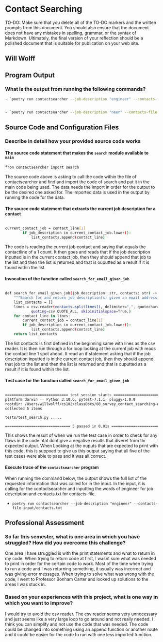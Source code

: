 # Contact Searching

TO-DO: Make sure that you delete all of the TO-DO markers and the written prompts
from this document. You should also ensure that the document does not have any
mistakes in spelling, grammar, or the syntax of Markdown. Ultimately, the final
version of your reflection should be a polished document that is suitable for
publication on your web site.

## Will Wolff

## Program Output

### What is the output from running the following commands?

```bash
- `poetry run contactsearcher --job-description "engineer" --contacts-file input/contacts.txt`
```

```bash

- `poetry run contactsearcher --job-description "neer" --contacts-file input/contacts.txt`

```

## Source Code and Configuration Files

### Describe in detail how your provided source code works

#### The source code statement that makes the `search` module available to `main`

```bash
from contactsearcher import search
```

The source code above is asking to call the code within the file of contactsearcher and find and import the code of search and put it in the main code being used. The data needs the import in order for the output to be the desired one asked for. The imported data is used in the output by running the code for the data.

#### The source code statement that extracts the current job description for a contact
```bash

current_contact_job = contact_line[1]
        if job_description in current_contact_job.lower():
            list_contacts.append(contact_line)

```

The code is reading the current job contact and saying that equals the contactline of a 1 count. It then goes and reads that if the job description inputted is in the current contact job, then they should append that job to the list and then the list is returned and that is ouputted as a result if it is found within the list.

#### Invocation of the function called `search_for_email_given_job`

```bash

def search_for_email_given_job(job_description: str, contacts: str) -> List[List[str]]:
    """Search for and return job description(s) given an email address."""
    list_contacts = []
    lines = csv.reader(contacts.splitlines(), delimiter=",", quotechar='"',
            quoting=csv.QUOTE_ALL, skipinitialspace=True,)
    for contact_line in lines:
        current_contact_job = contact_line[1]
        if job_description in current_contact_job.lower():
            list_contacts.append(contact_line)
    return list_contacts

```

The list contacts is first defined in the beginning same with lines as the csv reader. It is then run through a for loop looking at the current job with reads the contact line 1 spot ahead. It read an if statement asking that if the job description inputted is in the current contact job, then they should append that job to the list and then the list is returned and that is ouputted as a result if it is found within the list.

#### Test case for the function called `search_for_email_given_job`

```bash

============================= test session starts ==============================
platform darwin -- Python 3.10.6, pytest-7.1.1, pluggy-1.0.0
rootdir: /Users/willwolff/cs102/classDocs/08_survey_contact_searching-wolff01/contactsearcher
collected 5 items                                                              

tests/test_search.py .....

============================== 5 passed in 0.01s ===============================

```

This shows the result of when we run the test case in order to check for any flaws in the code htat dont give a negative results that diveret from thr expected output. When Looking at the ouputs that are expected to print with this code, this is suppoed to give us this output saying that all five of the test cases were able to pass and it was all correct.

#### Execute trace of the `contactsearcher` program

When running the command below, the output shows the full list of the requested information that was called for in the input. In the input, it is calling for the contactsearcher and inputting the words of engineer for job description and contacts.txt for contacts-file. 

- `poetry run contactsearcher --job-description "engineer" --contacts-file input/contacts.txt`

## Professional Assessment

### So far this semester, what is one area in which you have struggled? How did you overcome this challenge?

One area I have struggled is with the print statements and what to return in my code. When trying to return code at first, I wasnt sure what was needed to print in order for the certain code to work. Most of the time when trying to run a code and I was returning something, it usually was incorrect and was giving error messages. When trying to solve what was wrong with the code, I went to Professor Bonham Carter and looked up solutions to the areas I was stuck in.

### Based on your experiences with this project, what is one way in which you want to improve?

I would try to avoid the csv reader. The csv reader seems very unnecessary and just seems like a very large loop to go around and not really needed. I think you can simplify and not use the code that was needed. The code could be changed into something using an append function or another route and it could be easier for the code to run with one less imported function.
